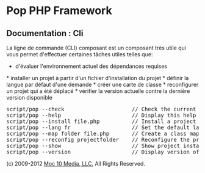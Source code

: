 Pop PHP Framework
=================

Documentation : Cli
-------------------

La ligne de commande (CLI) composant est un composant très utile qui vous permet d'effectuer certaines tâches utiles telles que:


* d'évaluer l'environnement actuel des dépendances requises
</li>
* installer un projet à partir d'un fichier d'installation du projet
</li>
* définir la langue par défaut d'une demande
</li>
* créer une carte de classe
</li>
* reconfigurer un projet qui a été déplacé
</li>
* vérifier la version actuelle contre la dernière version disponible
</li>

<pre>
script/pop --check                     // Check the current configuration for required dependencies
script/pop --help                      // Display this help
script/pop --install file.php          // Install a project based on the install file specified
script/pop --lang fr                   // Set the default language for the project
script/pop --map folder file.php       // Create a class map file from the source folder and save to the output file
script/pop --reconfig projectfolder    // Reconfigure the project based on the new location of the project
script/pop --show                      // Show project install instructions
script/pop --version                   // Display version of Pop PHP Framework and latest available
</pre>

(c) 2009-2012 [Moc 10 Media, LLC.](http://www.moc10media.com) All Rights Reserved.
